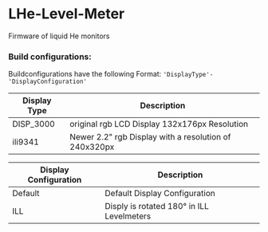 # LHe-Level-Meter
Firmware of liquid He monitors


### Build configurations:

Buildconfigurations have the following Format:
```'DisplayType'-'DisplayConfiguration'```

| Display Type | Description                                            |
|--------------|--------------------------------------------------------|
| DISP_3000    | original rgb LCD Display 132x176px Resolution          |
| ili9341      | Newer 2.2" rgb Display with a resolution of 240x320px  |

| Display Configuration | Description                                                                                         |
|-------------------|---------------------------------------------------------------------------------------------------------|
| Default           | Default Display Configuration                                                                           |
| ILL               | Disply is rotated 180° in ILL Levelmeters                                                               |
